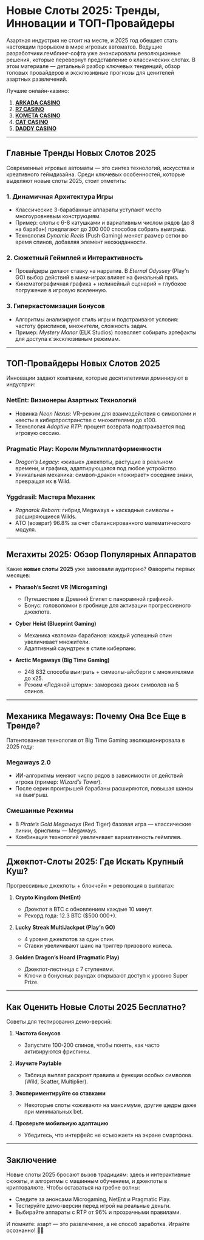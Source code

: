 # Новые Слоты 2025: Тренды, Инновации и ТОП-Провайдеры

Азартная индустрия не стоит на месте, и 2025 год обещает стать настоящим прорывом в мире игровых автоматов. Ведущие разработчики гемблинг-софта уже анонсировали революционные решения, которые перевернут представление о классических слотах. В этом материале — детальный разбор ключевых тенденций, обзор топовых провайдеров и эксклюзивные прогнозы для ценителей азартных развлечений.

Лучшие онлайн-казино:

1. **[ARKADA CASINO](https://clck.ru/3FcBLa "ARKADA CASINO")**
2. **[R7 CASINO](https://clck.ru/3FcBQu "R7 CASINO")**
3. **[KOMETA CASINO](https://clck.ru/3FcBFf "KOMETA CASINO")**
4. **[CAT CASINO](https://clck.ru/3FcBKb "CAT CASINO")**
5. **[DADDY CASINO](https://clck.ru/3FcBU5 "DADDY CASINO")**

---

## **Главные Тренды Новых Слотов 2025**

Современные игровые автоматы — это синтез технологий, искусства и креативного геймдизайна. Среди ключевых особенностей, которые выделяют новые слоты 2025, стоит отметить:

### **1. Динамичная Архитектура Игры**

- Классические 3-барабанные аппараты уступают место многоуровневым конструкциям.
- Пример: слоты с 6-8 катушками и вариативным числом рядов (до 8 на барабан) предлагают до 200 000 способов собрать выигрыш.
- Технология *Dynamic Reels* (Push Gaming) меняет размер сетки во время спинов, добавляя элемент неожиданности.

### **2. Сюжетный Геймплей и Интерактивность**

- Провайдеры делают ставку на нарратив. В *Eternal Odyssey* (Play’n GO) выбор действий в мини-играх влияет на финальный приз.
- Кинематографичная графика + нелинейный сценарий = глубокое погружение в игровую вселенную.

### **3. Гиперкастомизация Бонусов**
- Алгоритмы анализируют стиль игры и подстраивают условия: частоту фриспинов, множители, сложность задач.
- Пример: *Mystery Manor* (ELK Studios) позволяет собирать артефакты для доступа к эксклюзивным режимам.

---

## **ТОП-Провайдеры Новых Слотов 2025**

Инновации задают компании, которые десятилетиями доминируют в индустрии:

### **NetEnt: Визионеры Азартных Технологий**

- Новинка *Neon Nexus*: VR-режим для взаимодействия с символами и квесты в киберпространстве с множителями до x100.
- Технология *Adaptive RTP*: процент возврата подстраивается под игровую сессию.

### **Pragmatic Play: Короли Мультиплатформенности**

- *Dragon’s Legacy*: «живые» джекпоты, растущие в реальном времени, и графика, адаптирующаяся под любое устройство.
- Уникальная механика: символ-дракон «пожирает» соседние знаки, превращая их в Wild.

### **Yggdrasil: Мастера Механик**
- *Ragnarok Reborn*: гибрид Megaways + каскадные символы + расширяющиеся Wilds.
- АТО (возврат) 96.8% за счет сбалансированного математического модуля.

---

## **Мегахиты 2025: Обзор Популярных Аппаратов**
Какие **новые слоты 2025** уже завоевали аудиторию? Фавориты первых месяцев:

- **Pharaoh’s Secret VR (Microgaming)**
  - Путешествие в Древний Египет с панорамной графикой.
  - Бонус: головоломки в гробнице для активации прогрессивного джекпота.

- **Cyber Heist (Blueprint Gaming)**
  - Механика «взлома» барабанов: каждый успешный спин увеличивает множители.
  - Адаптивный саундтрек в стиле киберпанк.

- **Arctic Megaways (Big Time Gaming)**
  - 248 832 способа выиграть + символы-айсберги с множителями до x25.
  - Режим «Ледяной шторм»: заморозка диких символов на 5 спинов.

---

## **Механика Megaways: Почему Она Все Еще в Тренде?**
Патентованная технология от Big Time Gaming эволюционировала в 2025 году:

### **Megaways 2.0**
- ИИ-алгоритмы меняют число рядов в зависимости от действий игрока (пример: *Wizard’s Tower*).
- После серии проигрышей барабаны расширяются, повышая шансы на выигрыш.

### **Смешанные Режимы**
- В *Pirate’s Gold Megaways* (Red Tiger) базовая игра — классические линии, фриспины — Megaways.
- Комбинация технологий увеличивает вариативность геймплея.

---

## **Джекпот-Слоты 2025: Где Искать Крупный Куш?**
Прогрессивные джекпоты + блокчейн = революция в выплатах:

1. **Crypto Kingdom (NetEnt)**
   - Джекпот в BTC с обновлением каждые 10 минут.
   - Рекорд года: 12.3 BTC ($500 000+).

2. **Lucky Streak MultiJackpot (Play’n GO)**
   - 4 уровня джекпотов за один спин.
   - Ставки увеличивают шанс на триггер призового колеса.

3. **Golden Dragon’s Hoard (Pragmatic Play)**
   - Джекпот-лестница с 7 ступенями.
   - Ключи в бонусных раундах открывают доступ к уровню Super Prize.

---

## **Как Оценить Новые Слоты 2025 Бесплатно?**
Советы для тестирования демо-версий:

1. **Частота бонусов**
   - Запустите 100-200 спинов, чтобы понять, как часто активируются фриспины.

2. **Изучите Paytable**
   - Таблица выплат раскроет правила и функции особых символов (Wild, Scatter, Multiplier).

3. **Экспериментируйте со ставками**
   - Некоторые слоты «оживают» на максимуме, другие щедры даже при минимальных bet.

4. **Проверьте мобильную адаптацию**
   - Убедитесь, что интерфейс не «съезжает» на экране смартфона.

---

## **Заключение**

Новые слоты 2025 бросают вызов традициям: здесь и интерактивные сюжеты, и алгоритмы с машинным обучением, и джекпоты в криптовалюте. Чтобы оставаться на гребне волны:
- Следите за анонсами Microgaming, NetEnt и Pragmatic Play.
- Тестируйте демо-версии перед игрой на реальные деньги.
- Выбирайте аппараты с RTP от 96% и прозрачными правилами.

И помните: азарт — это развлечение, а не способ заработка. Играйте осознанно! 🎰✨
